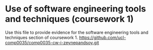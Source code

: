 # Use of software engineering tools and techniques (coursework 1)

Use this file to provide evidence for the software engineering tools and techniques section of coursework 1. https://github.com/ucl-comp0035/comp0035-cw-i-zeynepandsoy.git